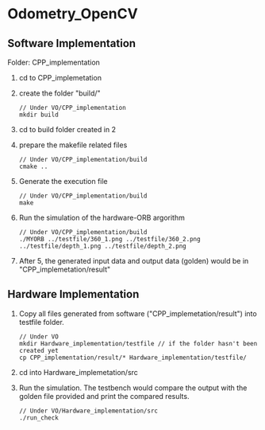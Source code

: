 # Odometry_OpenCV

## Software Implementation

Folder: CPP_implementation

1. cd to CPP_implemetation

2. create the folder "build/"

    ```
    // Under VO/CPP_implementation
    mkdir build
    ```

3. cd to build folder created in 2

4. prepare the makefile related files

    ```
    // Under VO/CPP_implementation/build
    cmake ..
    ```

5. Generate the execution file

    ```
    // Under VO/CPP_implementation/build
    make
    ```

6. Run the simulation of the hardware-ORB argorithm

    ```
    // Under VO/CPP_implementation/build
    ./MYORB ../testfile/360_1.png ../testfile/360_2.png ../testfile/depth_1.png ../testfile/depth_2.png
    ```

6. After 5, the generated input data and output data (golden) would be in "CPP_implemetation/result"

## Hardware Implementation

1. Copy all files generated from software ("CPP_implemetation/result") into testfile folder.
   
    ```
    // Under VO
    mkdir Hardware_implementation/testfile // if the folder hasn't been created yet
    cp CPP_implementation/result/* Hardware_implementation/testfile/
    ```

2. cd into Hardware_implemetation/src

3. Run the simulation. The testbench would compare the output with the golden file provided and print the compared results.

   ```
   // Under VO/Hardware_implementation/src
   ./run_check
   ```

   
